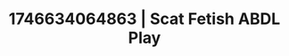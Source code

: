 ---
categories:
- Retro fantasy play
- AI lover POV
- AI-generated
- Unspoken desires
- Breath play
- Pleasure activism
- ASMR
- Cosplay
image: /assets/images/1746634064863.jpg
layout: post
seo:
  description: Featured content with sensual Scat Fetish, ABDL Play. HD images available.
  keywords: Scat Fetish, ABDL Play
  og_image: /assets/images/1746634064863.jpg
  schema_type: VisualArtwork
tags:
- '#1746634064863'
- ABDL Play
- Scat Fetish
title: 1746634064863 | Scat Fetish ABDL Play
---